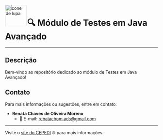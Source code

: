 <img src="https://cdn-icons-png.flaticon.com/512/1086/1086885.png" alt="Ícone de lupa" width="70" height="70" align="left">

# 🔍 Módulo de Testes em Java Avançado

---

## Descrição

Bem-vindo ao repositório dedicado ao módulo de Testes em Java Avançado!

## Contato

Para mais informações ou sugestões, entre em contato:

- **Renata Chaves de Oliveira Moreno**
  - 📧 E-mail: renatachom.ads@gmail.com

---

Visite o [site do CEPEDI](https://www.cepedi.org.br/) 🌐 para mais informações.
